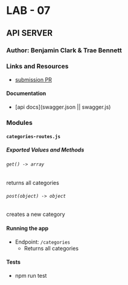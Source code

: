 # LAB - 07

## API SERVER

### Author: Benjamin Clark & Trae Bennett

### Links and Resources
* [submission PR](https://github.com/benjamin-401-advanced-javascript/lab-07-api-server/pull/1)

#### Documentation
* [api docs](swagger.json || swagger.js)

### Modules
#### `categories-routes.js`
##### Exported Values and Methods

###### `get() -> array`
returns all categories

###### `post(object) -> object`
creates a new category

#### Running the app
* Endpoint: `/categories`
  * Returns all categories
  
#### Tests
* npm run test